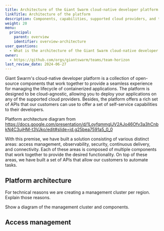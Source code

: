 ```yaml
---
title: Architecture of the Giant Swarm cloud-native developer platform
linkTitle: Architecture of the platform
description: Components, capabilities, supported cloud providers, and the platform API.
weight: 20
menu:
  principal:
    parent: overview
    identifier: overview-architecture
user_questions:
  - What is the architecture of the Giant Swarm cloud-native developer platform?
owner:
  - https://github.com/orgs/giantswarm/teams/team-horizon
last_review_date: 2024-06-27
---
```


Giant Swarm's cloud-native developer platform is a collection of open-source components that work together to provide a seamless experience for managing the lifecycle of containerized applications. The platform is designed to be cloud-agnostic, allowing you to deploy your applications on any of the supported cloud providers. Besides, the platform offers a rich set of APIs that our customers can use to offer a set of self-service capabilities to their developers.

Platform architecture diagram from https://docs.google.com/presentation/d/1LoyfqmmgIJV2AJo46Ofv3a3hCnbkN4C3ujHM-t3VJko/edit#slide=id.g25bea7591a5_0_0

<!-- DO WE WANT TO SLICE IT BY OUR OWN AREAS INSTEAD? -->

With this premise, we have built a solution consisting of various distinct areas: access management, observability, security, continuous delivery, and connectivity. Each of these areas is composed of multiple components that work together to provide the desired functionality. On top of these areas, we have built a set of APIs that allow our customers to automate tasks. <!-- we mentino developer portal too? -->

## Platform architecture

For technical reasons we are creating a management cluster per region. Explain those reasons.

Show a diagram of the management cluster and components.

## Access management

<!--
Proposed outline:

- Intro paragraph
- Main diagram with description of the layers -> I added a review to the main diagram in miro https://miro.com/app/board/uXjVO2Dh15w=/
- One or two paragraph section for each layer/section of the diagram

Ensure during the description of each layer/section we link to the relevant documentation page that goes into more detail.
-->